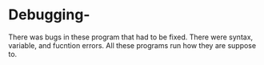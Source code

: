 # Debugging-
There was bugs in these program that had to be fixed.
There were syntax, variable, and fucntion errors.
All these programs run how they are suppose to. 
